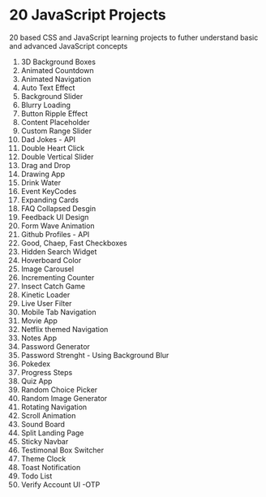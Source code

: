 # 20 JavaScript Projects

20 based CSS and JavaScript learning projects to futher understand basic and advanced JavaScript concepts

1. 3D Background Boxes
2. Animated Countdown
3. Animated Navigation
4. Auto Text Effect
5. Background Slider
6. Blurry Loading
7. Button Ripple Effect
8. Content Placeholder
9. Custom Range Slider
10. Dad Jokes - API
11. Double Heart Click
12. Double Vertical Slider
13. Drag and Drop
14. Drawing App
15. Drink Water
16. Event KeyCodes
17. Expanding Cards
18. FAQ Collapsed Desgin
19. Feedback UI Design 
20. Form Wave Animation
21. Github Profiles - API 
22. Good, Chaep, Fast Checkboxes
23. Hidden Search Widget
24. Hoverboard Color
25. Image Carousel
26. Incrementing Counter
27. Insect Catch Game
28. Kinetic Loader
29. Live User Filter
30. Mobile Tab Navigation
31. Movie App
32. Netflix themed Navigation
33. Notes App
34. Password Generator
35. Password Strenght - Using Background Blur
36. Pokedex
37. Progress Steps
38. Quiz App
39. Random Choice Picker
40. Random Image Generator
41. Rotating Navigation
42. Scroll Animation
43. Sound Board
44. Split Landing Page
45. Sticky Navbar
46. Testimonal Box Switcher
47. Theme Clock
48. Toast Notification
49. Todo List
50. Verify Account UI -OTP

